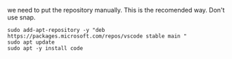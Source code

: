 we need to put the repository manually. This is the recomended way. Don't use snap.

```
sudo add-apt-repository -y "deb https://packages.microsoft.com/repos/vscode stable main "
sudo apt update
sudo apt -y install code
```